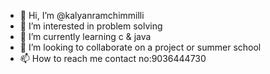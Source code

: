 - 👋 Hi, I’m @kalyanramchimmilli
- 👀 I’m interested in problem solving
- 🌱 I’m currently learning c & java
- 💞️ I’m looking to collaborate on a project or summer school
- 📫 How to reach me contact no:9036444730

<!---
kalyanramchimmilli/kalyanramchimmilli is a ✨ special ✨ repository because its `README.md` (this file) appears on your GitHub profile.
You can click the Preview link to take a look at your changes.
--->
